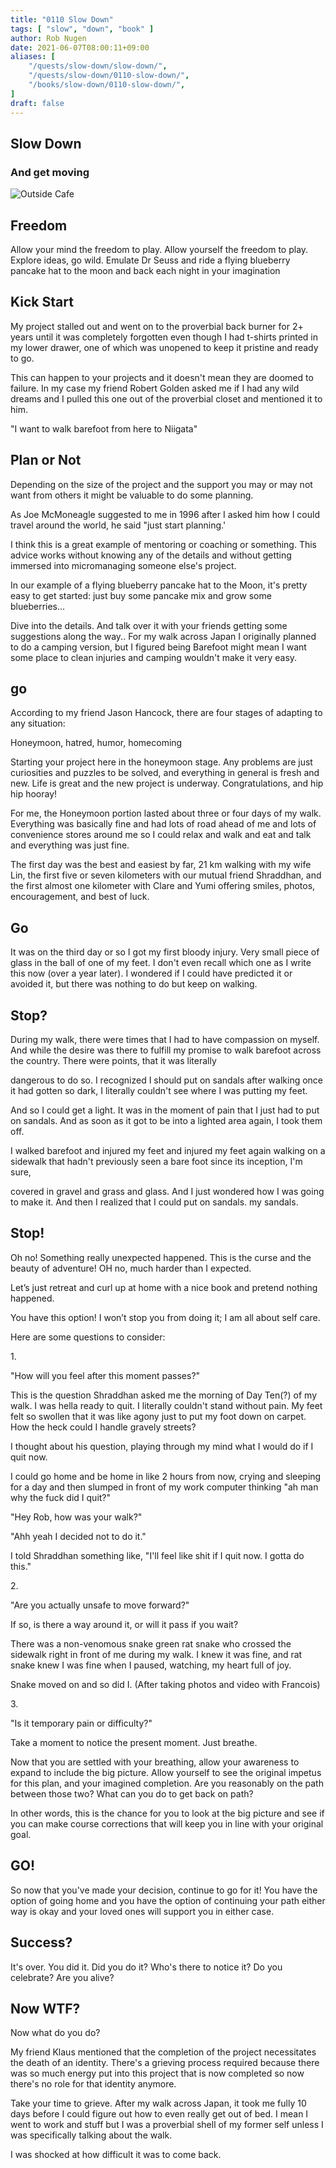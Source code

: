 ```yaml
---
title: "0110 Slow Down"
tags: [ "slow", "down", "book" ]
author: Rob Nugen
date: 2021-06-07T08:00:11+09:00
aliases: [
    "/quests/slow-down/slow-down/",
    "/quests/slow-down/0110-slow-down/",
    "/books/slow-down/0110-slow-down/",
]
draft: false
---
```


## Slow Down

### And get moving

<img
src="https://b.robnugen.com/blog/2021/walk_along_lake.png"
alt="Outside Cafe"
class="title" />

## Freedom

Allow your mind the freedom to play.  Allow yourself the freedom to play.
Explore ideas, go wild. Emulate Dr Seuss and
ride a flying blueberry pancake hat to the moon and back
each night in your imagination

## Kick Start

My project stalled out and went on to the proverbial back burner
for 2+ years until it was completely forgotten even though
I had t-shirts printed in my lower drawer,
one of which was unopened to keep it pristine and ready to go.

This can happen to your projects and it doesn't mean they are doomed to failure.
In my case my friend Robert Golden asked me if I had any wild dreams and
I pulled this one out of the proverbial closet and mentioned it to him.

"I want to walk barefoot from here to Niigata"

## Plan or Not

Depending on the size of the project and
the support you may or may not want from others
it might be valuable to do some planning.

As Joe McMoneagle suggested to me in 1996 after I asked him
how I could travel around the world, he said "just start planning.'

I think this is a great example of mentoring or coaching or something.
This advice works without knowing any of the details and
without getting immersed into micromanaging someone else's project.

In our example of a flying blueberry pancake hat to the Moon,
it's pretty easy to get started: just buy some pancake mix and grow some blueberries…

Dive into the details.
And talk over it with your friends getting some suggestions along the way..
For my walk across Japan I originally planned to do a camping version,
but I figured being Barefoot might mean I want some place to clean injuries
and camping wouldn't make it very easy.

## go

According to my friend Jason Hancock, there are four stages of adapting to any situation:

Honeymoon, hatred, humor, homecoming

Starting your project here in the honeymoon stage.
Any problems are just curiosities and puzzles to be solved, and
everything in general is fresh and new.
Life is great and the new project is underway.
Congratulations, and hip hip hooray!

For me, the Honeymoon portion lasted about three or four days of my walk.
Everything was basically fine and had lots of road ahead of me and
lots of convenience stores around me so
I could relax and walk and eat and talk and everything was just fine.

The first day was the best and easiest by far,
21 km walking with my wife Lin,
the first five or seven kilometers with our mutual friend Shraddhan,
and the first almost one kilometer with Clare and Yumi
offering smiles, photos, encouragement, and best of luck.

## Go

It was on the third day or so I got my first bloody injury.
Very small piece of glass in the ball of one of my feet.
I don't even recall which one as I write this now (over a year later).
I wondered if I could have predicted it or avoided it,
but there was nothing to do but keep on walking.

## Stop?

During my walk, there were times that I had to have compassion on myself.
And while the desire was there to fulfill my promise to walk barefoot across
the country. There were points, that it was literally

dangerous to do so. I recognized I should put on sandals after walking once it had gotten so dark,
I literally couldn't see where I was putting my feet.

And so I could get a light. It was in the moment of pain that I just had to
put on sandals. And as soon as it got to be into a lighted area again, I took them off.

I walked barefoot and injured my feet and injured my feet again walking on
a sidewalk that hadn't previously seen a bare foot since its inception, I'm sure,

covered in gravel and grass and glass. And I just wondered how I was going
to make it. And then I realized that I could put on sandals.  my sandals.

## Stop!

Oh no!  Something really unexpected happened.  This is the curse and the beauty of adventure!  OH no, much harder than I expected.

Let’s just retreat and curl up at home with a nice book and pretend nothing happened.

You have this option!  I won’t stop you from doing it; I am all about self care.

Here are some questions to consider:

<span class="question-number">1.</span>

"How will you feel after this moment passes?"

This is the question Shraddhan asked me the morning of Day Ten(?) of my walk.  I was hella ready to quit.
I literally couldn't stand without pain.
My feet felt so swollen that it was like agony just to put my foot down on carpet.  How the heck could I handle gravely streets?

I thought about his question, playing through my mind what I would do if I quit now.

I could go home and be home in like 2 hours from now,
crying and sleeping for a day and then
slumped in front of my work computer thinking "ah man why the fuck did I quit?"

<div class="imagination-land">
"Hey Rob, how was your walk?"

"Ahh yeah I decided not to do it."
</div>

I told Shraddhan something like, "I'll feel like shit if I quit now.  I gotta do this."

<span class="question-number">2.</span>

"Are you actually unsafe to move forward?"

If so, is there a way around it, or will it pass if you wait?

There was a non-venomous snake green rat snake who crossed the sidewalk right in front of me during my walk.
I knew it was fine, and rat snake knew I was fine when I paused, watching, my heart full of joy.

Snake moved on and so did I. (After taking photos and video with Francois)

<span class="question-number">3.</span>

"Is it temporary pain or difficulty?"

Take a moment to notice the present moment.  Just breathe.

Now that you are settled with your breathing, allow your awareness to expand
to include the big picture.  Allow yourself to see the original impetus for
this plan, and your imagined completion.
Are you reasonably on the path between those two?   What can you do to get back on path?

In other words, this is the chance for you to look at the big picture and
see if you can make course corrections that will keep you in line with your original goal.

## GO!

So now that you've made your decision,  continue to go for it!
You have the option of going home and you have the option of
continuing your path either way is okay and your loved ones will support you in either case.

## Success?

It's over.  You did it. Did you do it? Who's there to notice it? Do you celebrate? Are you alive?

## Now WTF?

Now what do you do?

My friend Klaus mentioned that the completion of the project necessitates the death of an identity.  There's a grieving process required because there was so much energy put into this project that is now completed so now there's no role for that identity anymore.

Take your time to grieve. After my walk across Japan, it took me fully 10 days
before I could figure out how to even really get out of bed.
I mean I went to work and stuff but I was a proverbial
shell of my former self unless I was specifically talking about the walk.

I was shocked at how difficult it was to come back.
